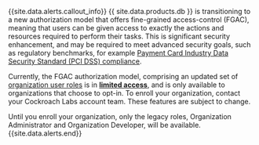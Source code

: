 {{site.data.alerts.callout_info}}
{{ site.data.products.db }} is transitioning to a new authorization model that offers fine-grained access-control (FGAC), meaning that users can be given access to exactly the actions and resources required to perform their tasks. This is significant security enhancement, and may be required to meet advanced security goals, such as regulatory benchmarks, for example [Payment Card Industry Data Security Standard (PCI DSS) compliance](pci-dss.html).

Currently, the FGAC authorization model, comprising an updated set of [organization user roles](authorization.html#organization-user-roles) is in [**limited access**](https://www.cockroachlabs.com/docs/{{site.current_cloud_version}}/cockroachdb-feature-availability), and is only available to organizations that choose to opt-in. To enroll your organization, contact your Cockroach Labs account team. These features are subject to change.

Until you enroll your organization, only the legacy roles, Organization Administrator and Organization Developer, will be available.
{{site.data.alerts.end}}